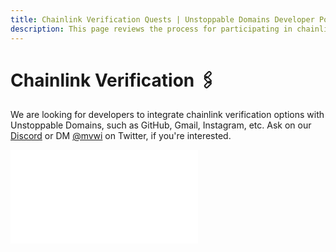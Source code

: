 ```yaml
---
title: Chainlink Verification Quests | Unstoppable Domains Developer Portal
description: This page reviews the process for participating in chainlink verification quests with Unstoppable Domains for a bounty.
---
```


# Chainlink Verification 🖇️

We are looking for developers to integrate chainlink verification options with Unstoppable Domains, such as GitHub, Gmail, Instagram, etc. Ask on our [Discord](https://discord.com/invite/b6ZVxSZ9Hn) or DM [@mvwi](https://twitter.com/mvwi) on Twitter, if you're interested.

<embed src="/snippets/_discord.md" />
